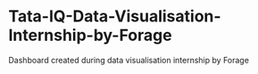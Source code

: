 # Tata-IQ-Data-Visualisation-Internship-by-Forage
Dashboard created during data visualisation internship by Forage
